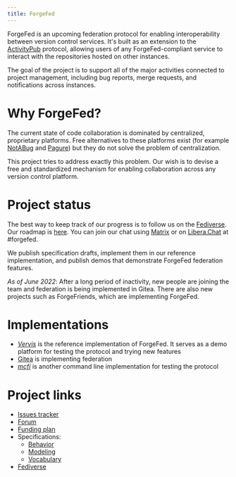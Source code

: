 ```yaml
---
title: ForgeFed
---
```


ForgeFed is an upcoming federation protocol for enabling interoperability
between version control services. It's built as an extension to the
[ActivityPub] protocol, allowing users of any ForgeFed-compliant service to
interact with the repositories hosted on other instances.

The goal of the project is to support all of the major activities connected to
project management, including bug reports, merge requests, and notifications
across instances.


# Why ForgeFed?

The current state of code collaboration is dominated by centralized, proprietary
platforms. Free alternatives to these platforms exist (for example [NotABug] and
[Pagure]) but they do not solve the problem of centralization.

This project tries to address exactly this problem. Our wish is to devise a free
and standardized mechanism for enabling collaboration across any version control
platform.


# Project status

The best way to keep track of our progress is to follow us on the
[Fediverse](https://floss.social/@forgefed). Our roadmap is
[here](https://codeberg.org/forgefed/forgefed/issues/87).
You can join our chat using [Matrix][] or on [Libera.Chat](https://libera.chat/) at #forgefed.

We publish specification drafts, implement them in our reference
implementation, and publish demos that demonstrate ForgeFed federation
features.

*As of June 2022*: After a long period of inactivity, new people are joining
the team and federation is being implemented in Gitea. There are also new
projects such as ForgeFriends, which are implementing ForgeFed.


# Implementations

- *[Vervis]* is the reference implementation of ForgeFed. It serves as a demo
platform for testing the protocol and trying new features
- [Gitea][] is implementing federation
- *[mcfi]* is another command line implementation for testing the protocol

# Project links

- [Issues tracker](https://codeberg.org/ForgeFed/ForgeFed/issues)
- [Forum](https://socialhub.activitypub.rocks/c/software/forgefed)
- [Funding plan](/funding-plan.html)
- Specifications:
    * [Behavior](/behavior.html)
    * [Modeling](/modeling.html)
    * [Vocabulary](/vocabulary.html)
- <a rel="me" href="https://floss.social/@forgefed">Fediverse</a>


[ActivityPub]:    https://www.w3.org/TR/activitypub/
[NotABug]:        https://notabug.org
[Pagure]:         https://pagure.io
[Vervis]:         https://dev.openheart.work/s/fr33domlover/r/vervis
[mcfi]:           https://notabug.org/zPlus/mcfi
[ForgeFed Forum]: https://talk.feneas.org/c/forgefed
[Gitea]:          https://gitea.io
[Matrix]:    https://matrix.to/#/#forgefed:libera.chat
